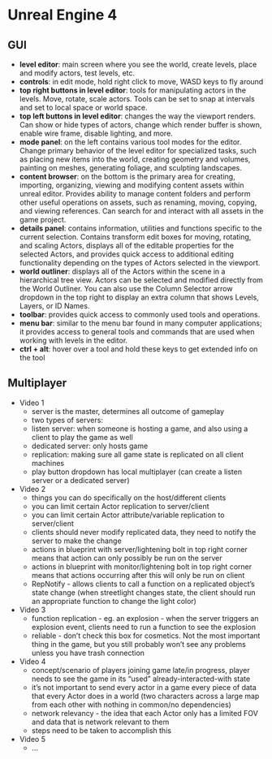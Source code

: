 # Unreal Engine 4

## GUI
- **level editor**: main screen where you see the world, create levels, place and modify actors, test levels, etc.
- **controls**: in edit mode, hold right click to move, WASD keys to fly around
- **top right buttons in level editor**: tools for manipulating actors in the levels. Move, rotate, scale actors. Tools can be set to snap at intervals and set to local space or world space.
- **top left buttons in level editor**: changes the way the viewport renders. Can show or hide types of actors, change which render buffer is shown, enable wire frame, disable lighting, and more.
- **mode panel**: on the left contains various tool modes for the editor. Change primary behavior of the level editor for specialized tasks, such as placing new items into the world, creating geometry and volumes, painting on meshes, generating foliage, and sculpting landscapes.
- **content browser**: on the bottom is the primary area for creating, importing, organizing, viewing and modifying content assets within unreal editor. Provides ability to manage content folders and perform other useful operations on assets, such as renaming, moving, copying, and viewing references. Can search for and interact with all assets in the game project.
- **details panel**: contains information, utilities and functions specific to the current selection. Contains transform edit boxes for moving, rotating, and scaling Actors, displays all of the editable properties for the selected Actors, and provides quick access to additional editing functionality depending on the types of Actors selected in the viewport.
- **world outliner**: displays all of the Actors within the scene in a hierarchical tree view. Actors can be selected and modified directly from the World Outliner. You can also use the Column Selector arrow dropdown in the top right to display an extra column that shows Levels, Layers, or ID Names.
- **toolbar**: provides quick access to commonly used tools and operations.
- **menu bar**: similar to the menu bar found in many computer applications; it provides access to general tools and commands that are used when working with levels in the editor.
- **ctrl + alt**: hover over a tool and hold these keys to get extended info on the tool

## Multiplayer
- Video 1
  - server is the master, determines all outcome of gameplay
  - two types of servers:
  - listen server: when someone is hosting a game, and also using a client to play the game as well
  - dedicated server: only hosts game
  - replication: making sure all game state is replicated on all client machines
  - play button dropdown has local multiplayer (can create a listen server or a dedicated server)
- Video 2
  - things you can do specifically on the host/different clients
  - you can limit certain Actor replication to server/client
  - you can limit certain Actor attribute/variable replication to server/client
  - clients should never modify replicated data, they need to notify the server to make the change
  - actions in blueprint with server/lightening bolt in top right corner means that action can only possibly be run on the server
  - actions in blueprint with monitor/lightening bolt in top right corner means that actions occurring after this will only be run on client
  - RepNotify -  allows clients to call a function on a replicated object’s state change (when streetlight changes state, the client should run an appropriate function to change the light color)
- Video 3
  - function replication - eg. an explosion - when the server triggers an explosion event, clients need to run a function to see the explosion
  - reliable - don’t check this box for cosmetics. Not the most important thing in the game, but you still probably won’t see any problems unless you have trash connection
- Video 4
  - concept/scenario of players joining game late/in progress, player needs to see the game in its “used” already-interacted-with state
  - it’s not important to send every actor in a game every piece of data that every Actor does in a world (two characters across a large map from each other with nothing in common/no dependencies)
  - network relevancy - the idea that each Actor only has a limited FOV and data that is network relevant to them
  - steps need to be taken to accomplish this
- Video 5
  - ...
